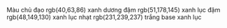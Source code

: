 Màu chủ đạo 
rgb(40,63,86) xanh dương đậm
rgb(51,178,145) xanh lục đậm
rgb(48,149,130) xanh lục nhạt
rgb(231,239,237) trắng base xanh lục

